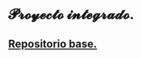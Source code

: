 # 𝓟𝓻𝓸𝔂𝓮𝓬𝓽𝓸 𝓲𝓷𝓽𝓮𝓰𝓻𝓪𝓭𝓸.
## [Repositorio base.](https://github.com/d-prieto/Inkscape-fresado-y-soldadura/blob/main/Proyecto-integral.md)
